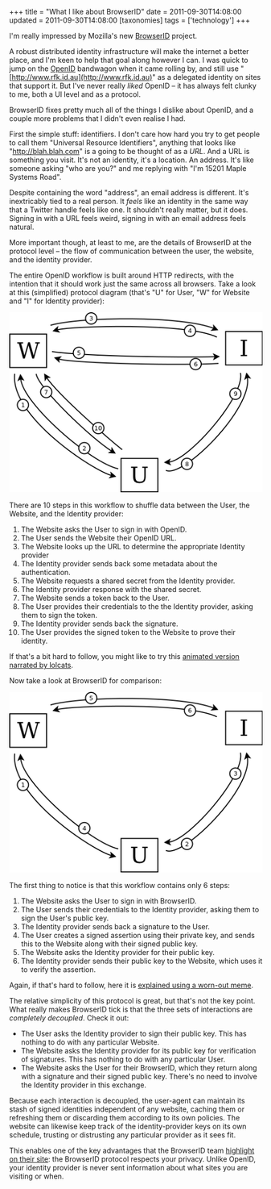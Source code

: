 +++
title = "What I like about BrowserID"
date = 2011-09-30T14:08:00
updated = 2011-09-30T14:08:00
[taxonomies]
tags = ['technology']
+++



I'm really impressed by Mozilla's new [BrowserID](http://browserid.org) project.

A robust distributed identity infrastructure will make the internet a better place, and I'm keen to help that goal along however I can.  I was quick to jump on the [OpenID](http://en.wikipedia.org/wiki/OpenID) bandwagon when it came rolling by, and still use "[http://www.rfk.id.au](http://www.rfk.id.au)" as a delegated identity on sites that support it.  But I've never really *liked* OpenID – it has always felt clunky to me, both a UI level and as a protocol.

BrowserID fixes pretty much all of the things I dislike about OpenID, and a couple more problems that I didn't even realise I had.

<!-- more -->

First the simple stuff: identifiers.  I don't care how hard you try to get people to call them "Universal Resource Identifiers", anything that looks like "http://blah.blah.com" is a going to be thought of as a *URL*.  And a URL is something you visit.  It's not an identity, it's a location.  An address.  It's like someone asking "who are you?" and me replying with "I'm 15201 Maple Systems Road".

Despite containing the word "address", an email address is different. It's inextricably tied to a real person.  It *feels* like an identity in the same way that a Twitter handle feels like one.   It shouldn't really matter, but it does.  Signing in with a URL feels weird, signing in with an email address feels natural.

More important though, at least to me, are the details of BrowserID at the protocol level – the flow of communication between the user, the website, and the identity provider.

The entire OpenID workflow is built around HTTP redirects, with the intention that it should work just the same across all browsers.  Take a look at this (simplified) protocol diagram (that's "U" for User, "W" for Website and "I" for Identity provider):

<img src="./openid.png"></img>

There are 10 steps in this workflow to shuffle data between the User, the Website, and the Identity provider:

1. The Website asks the User to sign in with OpenID.
1. The User sends the Website their OpenID URL.
1. The Website looks up the URL to determine the appropriate Identity provider
1. The Identity provider sends back some metadata about the authentication.
1. The Website requests a shared secret from the Identity provider.
1. The Identity provider response with the shared secret.
1. The Website sends a token back to the User.
1. The User provides their credentials to the the Identity provider, asking them to sign the token.
1. The Identity provider sends back the signature.
1. The User provides the signed token to the Website to prove their identity.


If that's a bit hard to follow, you might like to try this [animated version narrated by lolcats](./openid_animated.gif).

Now take a look at BrowserID for comparison:

<img src="./browserid.png"></img>

The first thing to notice is that this workflow contains only 6 steps:

1. The Website asks the User to sign in with BrowserID.
1. The User sends their credentials to the Identity provider, asking them to sign the User's public key.
1. The Identity provider sends back a signature to the User.
1. The User creates a signed assertion using their private key, and sends this to the Website along with their signed public key.
1. The Website asks the Identity provider for their public key.
1. The Identity provider sends their public key to the Website, which uses it to verify the assertion.


Again, if that's hard to follow, here it is [explained using a worn-out meme](./browserid_animated.gif).

The relative simplicity of this protocol is great, but that's not the key point.  What really makes BrowserID tick is that the three sets of interactions are *completely decoupled*.  Check it out:


* The User asks the Identity provider to sign their public key.  This has nothing to do with any particular Website.
* The Website asks the Identity provider for its public key for verification of signatures.  This has nothing to do with any particular User.
* The Website asks the User for their BrowserID, which they return along with a signature and their signed public key.  There's no need to involve the Identity provider in this exchange.


Because each interaction is decoupled, the user-agent can maintain its stash of signed identities independent of any website, caching them or refreshing them or discarding them according to its own policies.  The website can likewise keep track of the identity-provider keys on its own schedule, trusting or distrusting any particular provider as it sees fit.

This enables one of the key advantages that the BrowserID team [highlight on their site](http://identity.mozilla.com/post/7669886219/how-browserid-differs-from-openid): the BrowserID protocol respects your privacy.  Unlike OpenID, your identity provider is never sent information about what sites you are visiting or when.


